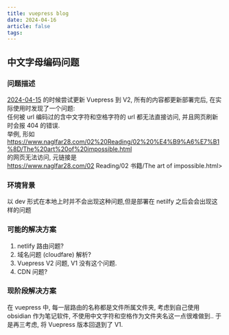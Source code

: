 ```yaml
---
title: vuepress blog
date: 2024-04-16
article: false
tags: 
---
```


## 中文字母编码问题
### 问题描述
[2024-04-15](../../../10IMYMEMINE/日记/2024-04-15) 的时候尝试更新 Vuepress 到 V2, 所有的内容都更新部署完后, 在实际使用时发现了一个问题:  
任何被 url 编码过的含中文字符和空格字符的 url 都无法直接访问, 并且网页刷新时会报 404 的错误.  
举例, 形如  
<https://www.naglfar28.com/02%20Reading/02%20%E4%B9%A6%E7%B1%8D/The%20art%20of%20impossible.html>  
的网页无法访问, 元链接是  
<https://www.naglfar28.com/02> Reading/02 书籍/The art of impossible.html>
### 环境背景
以 dev 形式在本地上时并不会出现这种问题,但是部署在 netilfy 之后会会出现这样的问题
### 可能的解决方案
1. netlify 路由问题?  
2. 域名问题 (cloudfare) 解析?  
3. Vuepress V2 问题, V1 没有这个问题.
4. CDN 问题?
### 现阶段解决方案
在 vuepress 中, 每一层路由的名称都是文件所属文件夹, 考虑到自己使用 obsidian 作为笔记软件, 不使用中文字符和空格作为文件夹名这一点很难做到.. 于是再三考虑, 将 Vuepress 版本回退到了 V1.
